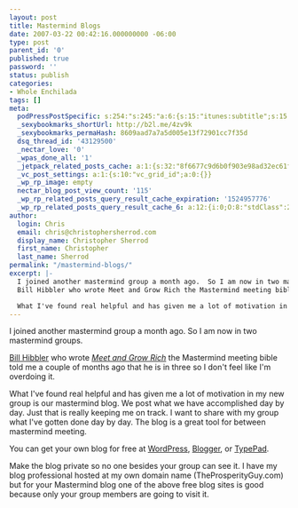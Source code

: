 ```yaml
---
layout: post
title: Mastermind Blogs
date: 2007-03-22 00:42:16.000000000 -06:00
type: post
parent_id: '0'
published: true
password: ''
status: publish
categories:
- Whole Enchilada
tags: []
meta:
  podPressPostSpecific: s:254:"s:245:"a:6:{s:15:"itunes:subtitle";s:15:"##PostExcerpt##";s:14:"itunes:summary";s:15:"##PostExcerpt##";s:15:"itunes:keywords";s:17:"##WordPressCats##";s:13:"itunes:author";s:10:"##Global##";s:15:"itunes:explicit";s:2:"No";s:12:"itunes:block";s:2:"No";}";";
  _sexybookmarks_shortUrl: http://b2l.me/4zv9k
  _sexybookmarks_permaHash: 8609aad7a7a5d005e13f72901cc7f35d
  dsq_thread_id: '43129500'
  _nectar_love: '0'
  _wpas_done_all: '1'
  _jetpack_related_posts_cache: a:1:{s:32:"8f6677c9d6b0f903e98ad32ec61f8deb";a:2:{s:7:"expires";i:1488930050;s:7:"payload";a:3:{i:0;a:1:{s:2:"id";i:105;}i:1;a:1:{s:2:"id";i:1211;}i:2;a:1:{s:2:"id";i:605;}}}}
  _vc_post_settings: a:1:{s:10:"vc_grid_id";a:0:{}}
  _wp_rp_image: empty
  nectar_blog_post_view_count: '115'
  _wp_rp_related_posts_query_result_cache_expiration: '1524957776'
  _wp_rp_related_posts_query_result_cache_6: a:12:{i:0;O:8:"stdClass":2:{s:7:"post_id";s:3:"602";s:5:"score";s:17:"61.36104740878774";}i:1;O:8:"stdClass":2:{s:7:"post_id";s:3:"605";s:5:"score";s:16:"58.9134965455044";}i:2;O:8:"stdClass":2:{s:7:"post_id";s:3:"123";s:5:"score";s:17:"57.94523351963686";}i:3;O:8:"stdClass":2:{s:7:"post_id";s:3:"130";s:5:"score";s:18:"56.966598254101335";}i:4;O:8:"stdClass":2:{s:7:"post_id";s:3:"312";s:5:"score";s:18:"55.841027528668825";}i:5;O:8:"stdClass":2:{s:7:"post_id";s:3:"282";s:5:"score";s:18:"55.841027528668825";}i:6;O:8:"stdClass":2:{s:7:"post_id";s:4:"1211";s:5:"score";s:17:"51.43256289973465";}i:7;O:8:"stdClass":2:{s:7:"post_id";s:3:"577";s:5:"score";s:17:"51.43256289973465";}i:8;O:8:"stdClass":2:{s:7:"post_id";s:3:"404";s:5:"score";s:17:"51.43256289973465";}i:9;O:8:"stdClass":2:{s:7:"post_id";s:3:"320";s:5:"score";s:17:"51.43256289973465";}i:10;O:8:"stdClass":2:{s:7:"post_id";s:3:"124";s:5:"score";s:17:"51.43256289973465";}i:11;O:8:"stdClass":2:{s:7:"post_id";s:3:"119";s:5:"score";s:17:"51.43256289973465";}}
author:
  login: Chris
  email: chris@christophersherrod.com
  display_name: Christopher Sherrod
  first_name: Christopher
  last_name: Sherrod
permalink: "/mastermind-blogs/"
excerpt: |-
  I joined another mastermind group a month ago.  So I am now in two mastermind groups.
  Bill Hibbler who wrote Meet and Grow Rich the Mastermind meeting bible told me a couple of months ago that he is in three so I don't feel like I'm overdoing it.

  What I've found real helpful and has given me a lot of motivation in my new group is our mastermind blog.  We post what we have accomplished day by day.  Just that is really keeping me on track.  I want to share with my group what I've gotten done day by day.  The blog is a great tool for between mastermind meeting.
---
```

<p>I joined another mastermind group a month ago.  So I am now in two mastermind groups.</p>
<p><a href="http://www.ecommerceconfidential.com/" rel="nofollow">Bill Hibbler</a> who wrote <em><a href="http://www.meetandgrowrich.com" rel="nofollow">Meet and Grow Rich</a></em> the Mastermind meeting bible told me a couple of months ago that he is in three so I don't feel like I'm overdoing it.</p>
<p>What I've found real helpful and has given me a lot of motivation in my new group is our mastermind blog.  We post what we have accomplished day by day.  Just that is really keeping me on track.  I want to share with my group what I've gotten done day by day.  The blog is a great tool for between mastermind meeting.</p>
<p>You can get your own blog for free at <a href="http://www.WordPress.com" rel="nofollow">WordPress</a>, <a href="http://www.blogger.com" rel="nofollow">Blogger</a>, or <a href="http://www.TypePad.com" rel="nofollow">TypePad</a>.</p>
<p>Make the blog private so no one besides your group can see it.  I have my blog professional hosted at my own domain name (TheProsperityGuy.com) but for your Mastermind blog one of the above free blog sites is good because only your group members are going to visit it.</p>
